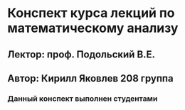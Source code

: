 # Конспект курса лекций по математическому анализу
## Лектор: проф. Подольский В.Е.
## Автор: Кирилл Яковлев 208 группа
### Данный конспект выполнен студентами

